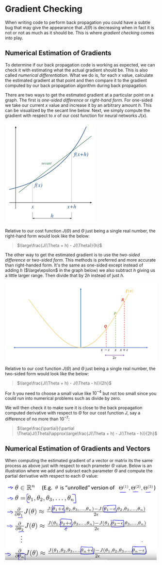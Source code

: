 # Gradient Checking

When writing code to perform back propagation you could have a subtle bug that may give the appearance that $J(\Theta)$ is decreasing when in fact it is not or not as much as it should be. This is where *gradient checking* comes into play.

## Numerical Estimation of Gradients

To determine if our back propagation code is working as expected, we can check it with estimating what the actual gradient should be. This is also called *numerical differentiation*. What we do is, for each $x$ value, calculate the estimated gradient at that point and then compare it to the gradient computed by our back propagation algorithm during back propagation.

There are two ways to get the estimated gradient at a particular point on a graph. The first is *one-sided difference* or *right-hand form*. For one-sided we take our current $x$ value and increase it by an arbitrary amount $h$. This can be visualized by the secant line below. Next, we simply compute the gradient with respect to $x$ of our cost function for neural  networks $J(x)$.

![](../images/1-sided-diff-gradient.png)

Relative to our cost function $J(\Theta)$ and $\Theta$ just being a single real number, the right-hand form would look like the below:

> $\large\frac{J(\Theta + h) - J(\Theta)}{h}$

The other way to get the estimated gradient is to use the *two-sided difference* or t*wo-sided form*. This methods is preferred and more accurate than right-handed form. It's the same as one-sided except instead of adding $h$ ($\large\epsilon$ in the graph below) we also subtract $h$ giving us a little larger range. Then divide that by $2h$ instead of just $h$.

![](../images/2-sided-diff-gradient.png)

Relative to our cost function $J(\Theta)$ and $\Theta$ just being a single real number, the two-sided form would look like the below:

> $\large\frac{J(\Theta + h) - J(\Theta - h)}{2h}$

For $h$ you need to choose a small value like $10^{-4}$ but not too small since you could run into numerical problems such as divide by zero.

We will then check it to make sure it is close to the back propagation computed derivative with respect to $\Theta$ for our cost function $J$, say a difference of no more than $10^{-7}$:

> $\large\frac{\partial}{\partial \Theta}J(\Theta)\approx\large\frac{J(\Theta + h) - J(\Theta - h)}{2h}$

## Numerical Estimation of Gradients and Vectors

When computing the estimated gradient of a vector or matrix its the same process as above just with respect to each prameter $\Theta$ value. Below is an illustration where we add and subract each parameter $\Theta$ and compute the partial derivative with respect to each $\Theta$ value:

![](../images/2-sided-diff-gradient-vector.png)